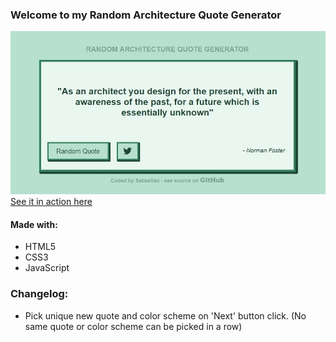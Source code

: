### Welcome to my Random Architecture Quote Generator
[![Image of the Random Quote Generator](preview.jpg "Quote Generator Preview")](https://sebam2k4.github.io/Random-Quote-Generator-JS)
[See it in action here](https://sebam2k4.github.io/Random-Quote-Generator-JS)

#### Made with:
* HTML5
* CSS3
* JavaScript

### Changelog: 
* Pick unique new quote and color scheme on 'Next' button click. (No same quote or color scheme can be picked in a row)
